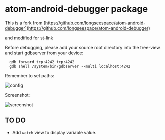 # atom-android-debugger package

This is a fork from [https://github.com/longseespace/atom-android-debugger](https://github.com/longseespace/atom-android-debugger)

and modified for st-link

Before debugging, please add your source root directory into the tree-view and start gdbserver from your device:

```
  gdb forward tcp:4242 tcp:4242
  gdb shell /system/bin/gdbserver --multi localhost:4242
```

Remember to set paths:

![config](https://raw.githubusercontent.com/longseespace/atom-android-debugger/master/config.png?raw=true)

Screenshot:

![screenshot](https://raw.githubusercontent.com/longseespace/atom-android-debugger/master/screenshot.png?raw=true)


## TO DO

* Add `watch` view to display variable value.
